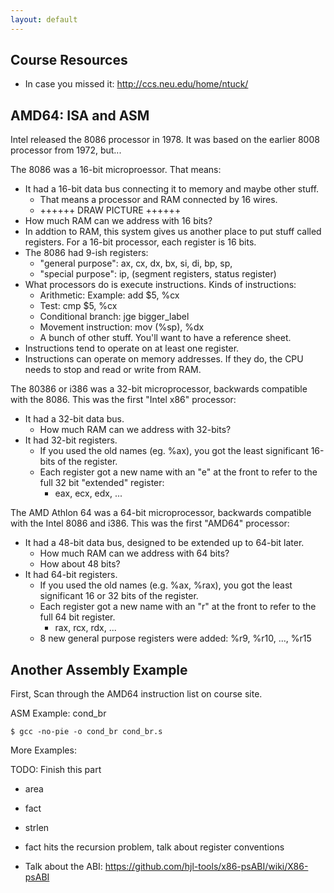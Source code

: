 ```yaml
---
layout: default
---
```


## Course Resources

 - In case you missed it: http://ccs.neu.edu/home/ntuck/

## AMD64: ISA and ASM

Intel released the 8086 processor in 1978. It was based on the earlier 8008
processor from 1972, but...

The 8086 was a 16-bit microproessor. That means:

 - It had a 16-bit data bus connecting it to memory and maybe other stuff.
   - That means a processor and RAM connected by 16 wires.
   - ++++++ DRAW PICTURE ++++++
 - How much RAM can we address with 16 bits?
 - In addtion to RAM, this system gives us another place to put stuff called
   registers. For a 16-bit processor, each register is 16 bits.
 - The 8086 had 9-ish registers:
   - "general purpose": ax, cx, dx, bx, si, di, bp, sp,
   - "special purpose": ip, (segment registers, status register)
 - What processors do is execute instructions. Kinds of instructions:
   - Arithmetic: Example: add $5, %cx
   - Test: cmp $5, %cx
   - Conditional branch: jge bigger_label
   - Movement instruction: mov (%sp), %dx
   - A bunch of other stuff. You'll want to have a reference sheet.
 - Instructions tend to operate on at least one register.
 - Instructions can operate on memory addresses. If they do, the CPU needs
   to stop and read or write from RAM.

The 80386 or i386 was a 32-bit microprocessor, backwards compatible with
the 8086. This was the first "Intel x86" processor:

 - It had a 32-bit data bus.
   - How much RAM can we address with 32-bits?
 - It had 32-bit registers.
   - If you used the old names (eg. %ax), you got the least significant
     16-bits of the register.
   - Each register got a new name with an "e" at the front to refer to
     the full 32 bit "extended" register:
     - eax, ecx, edx, ...

The AMD Athlon 64 was a 64-bit microprocessor, backwards compatible with the Intel
8086 and i386. This was the first "AMD64" processor:

 - It had a 48-bit data bus, designed to be extended up to 64-bit later.
   - How much RAM can we address with 64 bits?
   - How about 48 bits?
 - It had 64-bit registers.
   - If you used the old names (e.g. %ax, %rax), you got the least significant
     16 or 32 bits of the register.
   - Each register got a new name with an "r" at the front to refer to
     the full 64 bit register.
     - rax, rcx, rdx, ...
   - 8 new general purpose registers were added: %r9, %r10, ..., %r15
 
## Another Assembly Example

First, Scan through the AMD64 instruction list on course site.

ASM Example: cond_br

```
$ gcc -no-pie -o cond_br cond_br.s
```

More Examples:

TODO: Finish this part

 - area
 - fact
 - strlen

 - fact hits the recursion problem, talk about register conventions
 - Talk about the ABI: https://github.com/hjl-tools/x86-psABI/wiki/X86-psABI




